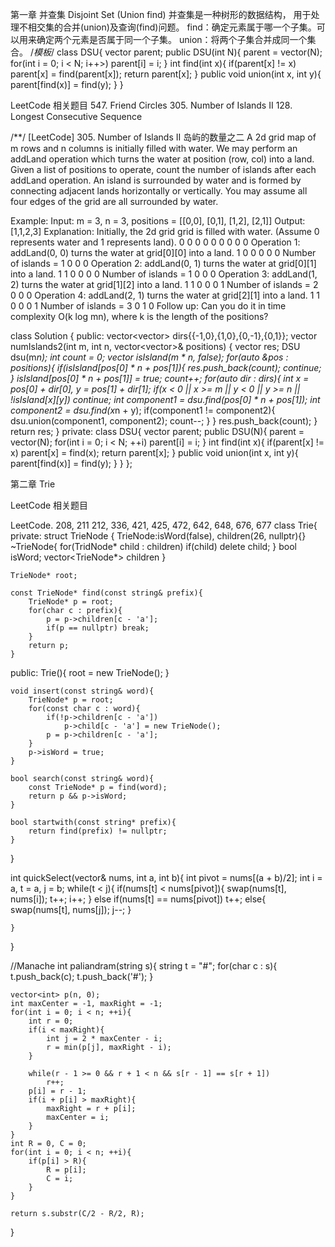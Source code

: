 第一章 并查集 Disjoint Set (Union find)
并查集是一种树形的数据结构， 用于处理不相交集的合并(union)及查询(find)问题。
find：确定元素属于哪一个子集。可以用来确定两个元素是否属于同一个子集。
union：将两个子集合并成同一个集合。
/*模板*/
class DSU{
    vector<int> parent;
    public DSU(int N){
        parent = vector<int>(N);
        for(int i = 0; i < N; i++>)
            parent[i] = i;
    }
    int find(int x){
        if(parent[x] != x) parent[x] = find(parent[x]);
        return parent[x];
    }
    public void union(int x, int y){
        parent[find(x)] = find(y);
    }
}

LeetCode 相关题目
547. Friend Circles 
305. Number of Islands II
128. Longest Consecutive Sequence

/**/
[LeetCode] 305. Number of Islands II 岛屿的数量之二
A 2d grid map of m rows and n columns is initially filled with water. We may perform an addLand operation which turns the water at position (row, col) into a land. Given a list of positions to operate, count the number of islands after each addLand operation. An island is surrounded by water and is formed by connecting adjacent lands horizontally or vertically. You may assume all four edges of the grid are all surrounded by water.

Example:
Input: m = 3, n = 3, positions = [[0,0], [0,1], [1,2], [2,1]]
Output: [1,1,2,3]
Explanation:
Initially, the 2d grid grid is filled with water. (Assume 0 represents water and 1 represents land).
0 0 0
0 0 0
0 0 0
Operation 1: addLand(0, 0) turns the water at grid[0][0] into a land.
1 0 0
0 0 0   Number of islands = 1
0 0 0
Operation 2: addLand(0, 1) turns the water at grid[0][1] into a land.
1 1 0
0 0 0   Number of islands = 1
0 0 0
Operation 3: addLand(1, 2) turns the water at grid[1][2] into a land.
1 1 0
0 0 1   Number of islands = 2
0 0 0
Operation 4: addLand(2, 1) turns the water at grid[2][1] into a land.
1 1 0
0 0 1   Number of islands = 3
0 1 0
Follow up:
Can you do it in time complexity O(k log mn), where k is the length of the positions?

class Solution {
public:
    vector<vector<int>> dirs{{-1,0},{1,0},{0,-1},{0,1}};
    vector<int> numIslands2(int m, int n, vector<vector<int>>& positions) {
        vector<int> res;
        DSU dsu(m*n);
        int count = 0;
        vector<bool> isIsland(m * n, false);
        for(auto &pos : positions){
            if(isIsland[pos[0] * n + pos[1]){
                res.push_back(count);
                continue;
            }
            isIsland[pos[0] * n + pos[1]] = true;
            count++;
            for(auto dir : dirs){
                int x = pos[0] +  dir[0], y = pos[1] + dir[1];
                if(x < 0 || x >= m || y < 0 || y >= n || !isIsland[x][y]) continue;
                int component1 = dsu.find(pos[0] * n + pos[1]);
                int component2 = dsu.find(x*n + y);
                if(component1 != component2){
                    dsu.union(component1, component2);
                    count--;
                }
            }
            res.push_back(count);
        }
        return res;
    }
private:
    class DSU{
        vector<int> parent;
        public DSU(N){
            parent = vector<int>(N);
            for(int i = 0; i < N; ++i) parent[i] = i;
        }
        int find(int x){
            if(parent[x] != x) parent[x] = find(x);
            return parent[x];
        }
        public void union(int x, int y){
            parent[find(x)] = find(y);
        }
    }
};

第二章 Trie

LeetCode 相关题目

LeetCode. 208, 211 212, 336, 421, 425, 472, 642, 648, 676, 677
class Trie{
private:
    struct TrieNode {
        TrieNode:isWord(false), children(26, nullptr){}
        ~TrieNode{
            for(TridNode* child : children)
                if(child) delete child;
        }
        bool isWord;
        vector<TrieNode*> children
    }
    
    TrieNode* root;
    
    const TrieNode* find(const string& prefix){
        TrieNode* p = root;
        for(char c : prefix){
            p = p->children[c - 'a'];
            if(p == nullptr) break;
        }
        return p;
    }
public:
    Trie(){
        root = new TrieNode();
    }

    void insert(const string& word){
        TrieNode* p = root;
        for(const char c : word){
            if(!p->children[c - 'a'])
                p->child[c - 'a'] = new TrieNode();
            p = p->children[c - 'a'];
        }
        p->isWord = true; 
    }

    bool search(const string& word){
        const TrieNode* p = find(word);
        return p && p->isWord;
    }

    bool startwith(const string* prefix){
        return find(prefix) != nullptr;
    }
}


int quickSelect(vector<int>& nums, int a, int b){
    int pivot = nums[(a + b)/2];
    int i = a, t = a, j = b;
    while(t < j){
        if(nums[t] < nums[pivot]){
            swap(nums[t], nums[i]);
            t++;
            i++;
        }
        else if(nums[t] == nums[pivot])
            t++;
        else{
            swap(nums[t], nums[j]);
            j--;
        }

    }
}

//Manache
int paliandram(string s){
    string t = "#";
    for(char c : s){
        t.push_back(c);
        t.push_back('#');
    }

    vector<int> p(n, 0);
    int maxCenter = -1, maxRight = -1;
    for(int i = 0; i < n; ++i){
        int r = 0;
        if(i < maxRight){
            int j = 2 * maxCenter - i;
            r = min(p[j], maxRight - i);
        }

        while(r - 1 >= 0 && r + 1 < n && s[r - 1] == s[r + 1])
            r++;
        p[i] = r - 1;
        if(i + p[i] > maxRight){
            maxRight = r + p[i];
            maxCenter = i;
        }
    }
    int R = 0, C = 0;
    for(int i = 0; i < n; ++i){
        if(p[i] > R){
            R = p[i];
            C = i;
        }
    }

    return s.substr(C/2 - R/2, R);
}